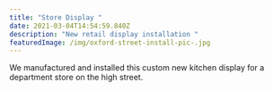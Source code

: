 ```yaml
---
title: "Store Display "
date: 2021-03-04T14:54:59.840Z
description: "New retail display installation "
featuredImage: /img/oxford-street-install-pic-.jpg
---
```

We manufactured and installed this custom new kitchen display for a department store on the high street.
